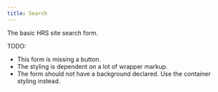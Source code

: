 ```yaml
---
title: Search
---
```


The basic HRS site search form.

TODO:

* This form is missing a button.
* The styling is dependent on a lot of wrapper markup.
* The form should not have a background declared. Use the container styling instead.
